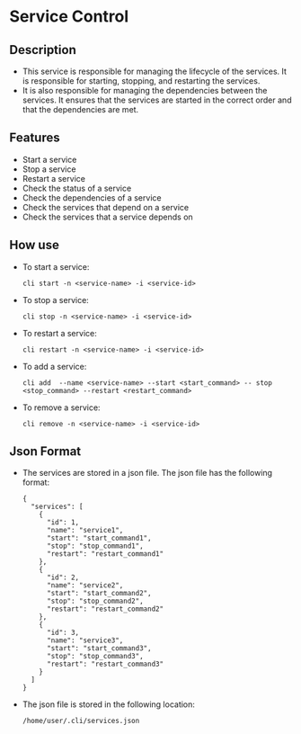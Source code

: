 # Service Control

## Description
  - This service is responsible for managing the lifecycle of the services. It is responsible for starting, stopping, and restarting the services.
  - It is also responsible for managing the dependencies between the services. It ensures that the services are started in the correct order and that the dependencies are met.

## Features
  - Start a service
  - Stop a service
  - Restart a service
  - Check the status of a service
  - Check the dependencies of a service
  - Check the services that depend on a service
  - Check the services that a service depends on
  
## How use
  - To start a service:
    ```
    cli start -n <service-name> -i <service-id>
    ```
  - To stop a service:
    ```
    cli stop -n <service-name> -i <service-id>
    ```
  - To restart a service:
    ```
    cli restart -n <service-name> -i <service-id>
    ```
  - To add a service:
    ```
    cli add  --name <service-name> --start <start_command> -- stop <stop_command> --restart <restart_command>
    ```
  - To remove a service:
    ```
    cli remove -n <service-name> -i <service-id>
    ```
    
## Json Format
  - The services are stored in a json file. The json file has the following format:
    ```
    {
      "services": [
        {
          "id": 1,
          "name": "service1",
          "start": "start_command1",
          "stop": "stop_command1",
          "restart": "restart_command1"
        },
        {
          "id": 2,
          "name": "service2",
          "start": "start_command2",
          "stop": "stop_command2",
          "restart": "restart_command2"
        },
        {
          "id": 3,
          "name": "service3",
          "start": "start_command3",
          "stop": "stop_command3",
          "restart": "restart_command3"
        }
      ]
    }
    ```
  - The json file is stored in the following location:
    ```
    /home/user/.cli/services.json
    ```